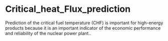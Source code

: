 # Critical_heat_Flux_prediction
Prediction of the critical fuel temperature (CHF) is important for high-energy products because it is an important indicator of the economic performance and reliability of the nuclear power plant..

